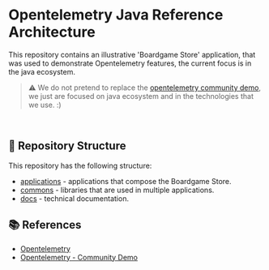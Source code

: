 # Opentelemetry Java Reference Architecture

This repository contains an illustrative 'Boardgame Store' application, that was used to demonstrate Opentelemetry features, the current focus is in the java ecosystem.

> :warning: We do not pretend to replace the [opentelemetry community demo](https://github.com/open-telemetry/opentelemetry-demo), we just are focused on java ecosystem and in the technologies that we use. :)

</br>

## 📂 <a id="repo"></a>Repository Structure

This repository has the following structure:

- [applications](applications) - applications that compose the Boardgame Store.
- [commons](commons) - libraries that are used in multiple applications.
- [docs](docs) - technical documentation.

## 📚 <a id="docs"></a>References

- [Opentelemetry](https://opentelemetry.io/)
- [Opentelemetry - Community Demo](https://github.com/open-telemetry/opentelemetry-demo)
